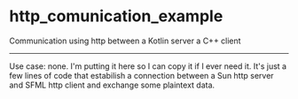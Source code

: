 # http_comunication_example

Communication using http between a Kotlin server a C++ client

---

Use case: none. 
I'm putting it here so I can copy it if I ever need it. It's just a few lines of code that estabilish a connection between a Sun http server and SFML http client and exchange some plaintext data.
